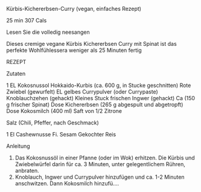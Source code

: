 
Kürbis-Kichererbsen-Curry (vegan, einfaches Rezept)



25 min 307 Cals

Lesen Sie die volledig neesangen

Dieses cremige vegane Kürbis Kichererbsen Curry mit Spinat ist das perfekte Wohlfühlessera weniger als 25 Minuten fertig

REZEPT

Zutaten

1 EL Kokosnussol
Hokkaido-Kurbis (ca. 600 g, in Stucke geschnitten)
Rote Zwiebel (gewurfelt)
EL gelbes Currypulver (oder Currypaste)
Knoblauchzehen (gehackt)
Kleines Stuck frischen Ingwer (gehackt)
Ca (150 g frischer Spinat)
Dose Kichererbsen (265 g abgespult und abgetropft)
Dose Kokosmilch (400 ml)
Saft von 1/2 Zitrone

Salz (Chili, Pfeffer, nach Geschmack)

1 El Cashewnusse
Fi. Sesam
Gekochter Reis


Anleitung

1. Das Kokosnussöl in einer Pfanne (oder im Wok) erhitzen. Die Kürbis und Zwiebelwürfel darin für ca. 3 Minuten, unter gelegentlichem Rühren, anbraten. 
2. Knoblauch, Ingwer und Currypulver hinzufügen und ca. 1-2 Minuten anschwitzen. Dann Kokosmilch hinzufü....

